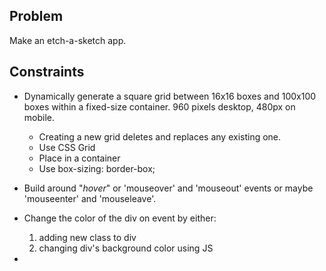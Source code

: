 ## Problem
Make an etch-a-sketch app.

## Constraints
* Dynamically generate a square grid between 16x16 boxes and 100x100 boxes within a fixed-size container. 960 pixels desktop, 480px on mobile.
  * Creating a new grid deletes and replaces any existing one.
  * Use CSS Grid
  * Place in a container
  * Use box-sizing: border-box;

* Build around "*hover*" or 'mouseover' and 'mouseout' events or maybe 'mouseenter' and 'mouseleave'.
* Change the color of the div on event by either:
  1. adding new class to div
  1. changing div's background color using JS
* 

